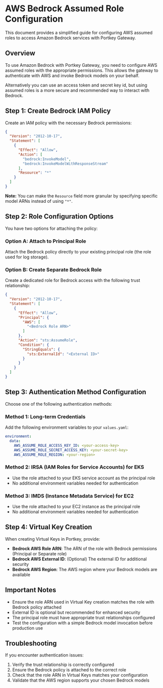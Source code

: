 # AWS Bedrock Assumed Role Configuration

This document provides a simplified guide for configuring AWS assumed roles to access Amazon Bedrock services with Portkey Gateway.

## Overview

To use Amazon Bedrock with Portkey Gateway, you need to configure AWS assumed roles with the appropriate permissions. This allows the gateway to authenticate with AWS and invoke Bedrock models on your behalf.

Alternatively you can use an access token and secret key id, but using assumed roles is a more secure and recommended way to interact with Bedrock.

## Step 1: Create Bedrock IAM Policy

Create an IAM policy with the necessary Bedrock permissions:

```json
{
  "Version": "2012-10-17",
  "Statement": [
    {
      "Effect": "Allow",
      "Action": [
        "bedrock:InvokeModel",
        "bedrock:InvokeModelWithResponseStream"
      ],
      "Resource": "*"
    }
  ]
}
```

**Note:** You can make the `Resource` field more granular by specifying specific model ARNs instead of using `"*"`.

## Step 2: Role Configuration Options

You have two options for attaching the policy:

### Option A: Attach to Principal Role
Attach the Bedrock policy directly to your existing principal role (the role used for log storage).

### Option B: Create Separate Bedrock Role
Create a dedicated role for Bedrock access with the following trust relationship:

```json
{
  "Version": "2012-10-17",
  "Statement": [
    {
      "Effect": "Allow",
      "Principal": {
        "AWS": [
          "<Bedrock Role ARN>"
        ]
      },
      "Action": "sts:AssumeRole",
      "Condition": {
        "StringEquals": {
          "sts:ExternalId": "<External ID>"
        }
      }
    }
  ]
}
```

## Step 3: Authentication Method Configuration

Choose one of the following authentication methods:

### Method 1: Long-term Credentials
Add the following environment variables to your `values.yaml`:

```yaml
environment:
  data:
    AWS_ASSUME_ROLE_ACCESS_KEY_ID: <your-access-key>
    AWS_ASSUME_ROLE_SECRET_ACCESS_KEY: <your-secret-key>
    AWS_ASSUME_ROLE_REGION: <your-region>
```

### Method 2: IRSA (IAM Roles for Service Accounts) for EKS
- Use the role attached to your EKS service account as the principal role
- No additional environment variables needed for authentication

### Method 3: IMDS (Instance Metadata Service) for EC2
- Use the role attached to your EC2 instance as the principal role
- No additional environment variables needed for authentication

## Step 4: Virtual Key Creation

When creating Virtual Keys in Portkey, provide:

- **Bedrock AWS Role ARN**: The ARN of the role with Bedrock permissions (Principal or Separate role)
- **Bedrock AWS External ID**: (Optional) The external ID for additional security
- **Bedrock AWS Region**: The AWS region where your Bedrock models are available

## Important Notes

- Ensure the role ARN used in Virtual Key creation matches the role with Bedrock policy attached
- External ID is optional but recommended for enhanced security
- The principal role must have appropriate trust relationships configured
- Test the configuration with a simple Bedrock model invocation before production use

## Troubleshooting

If you encounter authentication issues:

1. Verify the trust relationship is correctly configured
2. Ensure the Bedrock policy is attached to the correct role
3. Check that the role ARN in Virtual Keys matches your configuration
4. Validate that the AWS region supports your chosen Bedrock models